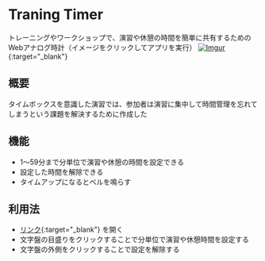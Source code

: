 
Traning Timer
====

トレーニングやワークショップで、演習や休憩の時間を簡単に共有するためのWebアナログ時計（イメージをクリックしてアプリを実行）
[![Imgur](https://i.imgur.com/803zVzh.png)](https://hirowada0923.github.io/training_timer/index.html){:target="_blank"}

## 概要
タイムボックスを意識した演習では、参加者は演習に集中して時間管理を忘れてしまうという課題を解決するために作成した

## 機能
- 1〜59分まで分単位で演習や休憩の時間を設定できる
- 設定した時間を解除できる
- タイムアップになるとベルを鳴らす

## 利用法
- [リンク](https://hirowada0923.github.io/training_timer/index.html){:target="_blank"} を開く
- 文字盤の目盛りをクリックすることで分単位で演習や休憩時間を設定する
- 文字盤の外側をクリックすることで設定を解除する
